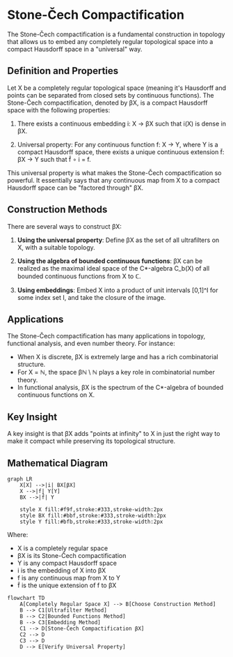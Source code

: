 # Stone-Čech Compactification

The Stone-Čech compactification is a fundamental construction in topology that allows us to embed any completely regular topological space into a compact Hausdorff space in a "universal" way.

## Definition and Properties

Let X be a completely regular topological space (meaning it's Hausdorff and points can be separated from closed sets by continuous functions). The Stone-Čech compactification, denoted by βX, is a compact Hausdorff space with the following properties:

1. There exists a continuous embedding i: X → βX such that i(X) is dense in βX.

2. Universal property: For any continuous function f: X → Y, where Y is a compact Hausdorff space, there exists a unique continuous extension f̃: βX → Y such that f̃ ∘ i = f.

This universal property is what makes the Stone-Čech compactification so powerful. It essentially says that any continuous map from X to a compact Hausdorff space can be "factored through" βX.

## Construction Methods

There are several ways to construct βX:

1. **Using the universal property**: Define βX as the set of all ultrafilters on X, with a suitable topology.

2. **Using the algebra of bounded continuous functions**: βX can be realized as the maximal ideal space of the C*-algebra C_b(X) of all bounded continuous functions from X to ℂ.

3. **Using embeddings**: Embed X into a product of unit intervals [0,1]^I for some index set I, and take the closure of the image.

## Applications

The Stone-Čech compactification has many applications in topology, functional analysis, and even number theory. For instance:

- When X is discrete, βX is extremely large and has a rich combinatorial structure.
- For X = ℕ, the space βℕ \ ℕ plays a key role in combinatorial number theory.
- In functional analysis, βX is the spectrum of the C*-algebra of bounded continuous functions on X.

## Key Insight

A key insight is that βX adds "points at infinity" to X in just the right way to make it compact while preserving its topological structure.

## Mathematical Diagram

```mermaid
graph LR
    X[X] -->|i| BX[βX]
    X -->|f| Y[Y]
    BX -->|f̃| Y
    
    style X fill:#f9f,stroke:#333,stroke-width:2px
    style BX fill:#bbf,stroke:#333,stroke-width:2px
    style Y fill:#bfb,stroke:#333,stroke-width:2px
```    

Where:
- X is a completely regular space
- βX is its Stone-Čech compactification
- Y is any compact Hausdorff space
- i is the embedding of X into βX
- f is any continuous map from X to Y
- f̃ is the unique extension of f to βX

```mermaid
flowchart TD
    A[Completely Regular Space X] --> B[Choose Construction Method]
    B --> C1[Ultrafilter Method]
    B --> C2[Bounded Functions Method]
    B --> C3[Embedding Method]
    C1 --> D[Stone-Čech Compactification βX]
    C2 --> D
    C3 --> D
    D --> E[Verify Universal Property]
```